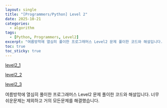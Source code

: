 ```yaml
---
layout: single
title: "[Programmers/Python] Level 2"
date: 2025-10-21
categories:
  - algorithm
tags:
  - [Python, Programmers, Level2]
excerpt: "여름방학에 열심히 풀이한 프로그래머스 Level2 문제 풀이한 코드와 해설입니다."
toc: true
toc_sticky: true
---
```


[level2_1](https://s3xyhyejun.notion.site/level2_1-2411c581f6c280868e40c72d029eb25a?source=copy_link)

[level2_2](https://s3xyhyejun.notion.site/level2_1-2411c581f6c280868e40c72d029eb25a?source=copy_link)

[level2_3](https://s3xyhyejun.notion.site/level2_3-26a1c581f6c280608e11c4b7444beefc?source=copy_link)

여름방학에 열심히 풀이한 프로그래머스 Level2 문제 풀이한 코드와 해설입니다. 너무 쉬운문제는 제외하고 거의 모든문제를 해결했습니다.